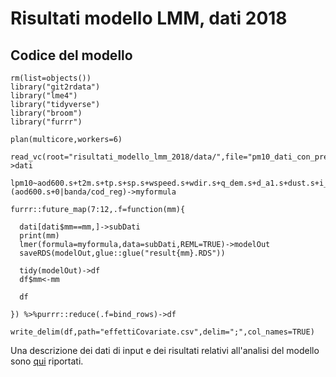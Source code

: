 # Risultati modello LMM, dati 2018


## Codice del modello 

```
rm(list=objects())
library("git2rdata")
library("lme4")
library("tidyverse")
library("broom")
library("furrr")

plan(multicore,workers=6)

read_vc(root="risultati_modello_lmm_2018/data/",file="pm10_dati_con_predittori2_2018_04agosto2020")->dati

lpm10~aod600.s+t2m.s+tp.s+sp.s+wspeed.s+wdir.s+q_dem.s+d_a1.s+dust.s+i_surface.s+(aod600.s+0|banda/cod_reg)->myformula

furrr::future_map(7:12,.f=function(mm){

  dati[dati$mm==mm,]->subDati
  print(mm)
  lmer(formula=myformula,data=subDati,REML=TRUE)->modelOut
  saveRDS(modelOut,glue::glue("result{mm}.RDS"))
  
  tidy(modelOut)->df
  df$mm<-mm
  
  df
  
}) %>%purrr::reduce(.f=bind_rows)->df

write_delim(df,path="effettiCovariate.csv",delim=";",col_names=TRUE)
```


Una descrizione dei dati di input e dei risultati relativi all'analisi del modello sono 
[qui](https://guidofioravanti.github.io/risultati_modello_lmm_2018/descrizioneDatiInput.html) riportati.
